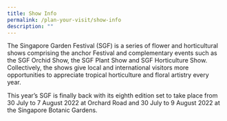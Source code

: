 ```yaml
---
title: Show Info
permalink: /plan-your-visit/show-info
description: ""
---
```

The Singapore Garden Festival (SGF) is a series of flower and horticultural shows comprising the anchor Festival and complementary events such as the SGF Orchid Show, the SGF Plant Show and SGF Horticulture Show. Collectively, the shows give local and international visitors more opportunities to appreciate tropical horticulture and floral artistry every year.

This year’s SGF is finally back with its eighth edition set to take place from 30 July to 7 August 2022 at Orchard Road and 30 July to 9 August 2022 at the Singapore Botanic Gardens.
